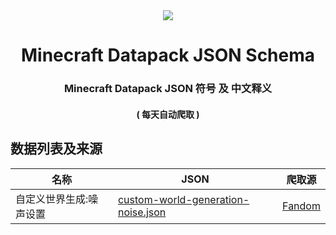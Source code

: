 <div align=center>
<img src=https://static.wikia.nocookie.net/minecraft_gamepedia/images/7/76/Impulse_Command_Block.gif/revision/latest/>

<h1>
Minecraft Datapack JSON Schema
</h1>
<h3>
Minecraft Datapack JSON 符号 及 中文释义
</h3>
<h4>
( 每天自动爬取 )
</h4>
</div>


## 数据列表及来源


| 名称 | JSON | 爬取源 |
|---|---|---|
| 自定义世界生成:噪声设置 | [custom-world-generation-noise.json](./custom-world-generation-noise.json) | [Fandom](https://minecraft.fandom.com/zh/wiki/%E8%87%AA%E5%AE%9A%E4%B9%89%E4%B8%96%E7%95%8C%E7%94%9F%E6%88%90#%E4%B8%96%E7%95%8C%E9%A2%84%E8%AE%BE%E5%92%8C%E7%BB%B4%E5%BA%A6) |